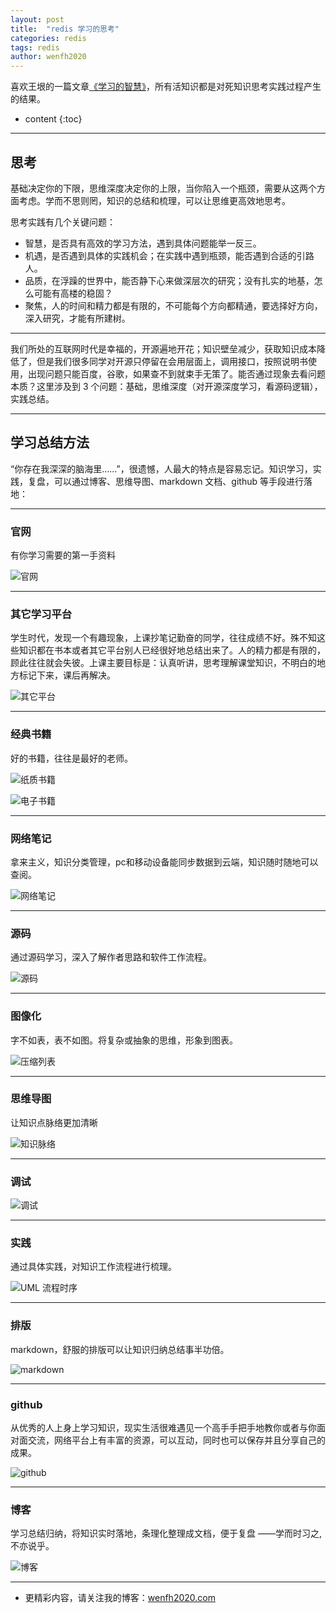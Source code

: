 ```yaml
---
layout: post
title:  "redis 学习的思考"
categories: redis
tags: redis
author: wenfh2020
---
```


喜欢王垠的一篇文章[《学习的智慧》](http://www.yinwang.org/blog-cn/2019/07/12/learning-philosophy)，所有活知识都是对死知识思考实践过程产生的结果。



* content
{:toc}

---

## 思考

基础决定你的下限，思维深度决定你的上限，当你陷入一个瓶颈，需要从这两个方面考虑。学而不思则罔，知识的总结和梳理，可以让思维更高效地思考。

思考实践有几个关键问题：

* 智慧，是否具有高效的学习方法，遇到具体问题能举一反三。
* 机遇，是否遇到具体的实践机会；在实践中遇到瓶颈，能否遇到合适的引路人。
* 品质，在浮躁的世界中，能否静下心来做深层次的研究；没有扎实的地基，怎么可能有高楼的稳固？
* 聚焦，人的时间和精力都是有限的，不可能每个方向都精通，要选择好方向，深入研究，才能有所建树。

---

我们所处的互联网时代是幸福的，开源遍地开花；知识壁垒减少，获取知识成本降低了，但是我们很多同学对开源只停留在会用层面上，调用接口，按照说明书使用，出现问题只能百度，谷歌，如果查不到就束手无策了。能否通过现象去看问题本质？这里涉及到 3 个问题：基础，思维深度（对开源深度学习，看源码逻辑），实践总结。

---

## 学习总结方法

“你存在我深深的脑海里……”，很遗憾，人最大的特点是容易忘记。知识学习，实践，复盘，可以通过博客、思维导图、markdown 文档、github 等手段进行落地：

---

### 官网

有你学习需要的第一手资料

![官网](/images/2020-02-20-16-01-33.png)

---

### 其它学习平台

学生时代，发现一个有趣现象，上课抄笔记勤奋的同学，往往成绩不好。殊不知这些知识都在书本或者其它平台别人已经很好地总结出来了。人的精力都是有限的，顾此往往就会失彼。上课主要目标是：认真听讲，思考理解课堂知识，不明白的地方标记下来，课后再解决。

![其它平台](/images/2020-02-20-16-01-49.png)

---

### 经典书籍

好的书籍，往往是最好的老师。

![纸质书籍](/images/2020-02-20-16-02-02.png)

![电子书籍](/images/2020-02-20-16-02-14.png)

---

### 网络笔记

拿来主义，知识分类管理，pc和移动设备能同步数据到云端，知识随时随地可以查阅。

![网络笔记](/images/2020-02-20-16-02-34.png)

---

### 源码

通过源码学习，深入了解作者思路和软件工作流程。

![源码](/images/2020-02-20-16-02-48.png)

---

### 图像化

字不如表，表不如图。将复杂或抽象的思维，形象到图表。

![压缩列表](/images/2020-02-20-16-44-19.png)

---

### 思维导图

让知识点脉络更加清晰

![知识脉络](/images/2020-02-20-16-03-03.png)

---

### 调试

![调试](/images/2020-02-20-16-03-19.png)

---

### 实践

通过具体实践，对知识工作流程进行梳理。

![UML 流程时序](/images/2020-02-20-16-03-39.png)

---

### 排版

markdown，舒服的排版可以让知识归纳总结事半功倍。

![markdown](/images/2020-02-20-16-03-58.png)

---

### github

从优秀的人上身上学习知识，现实生活很难遇见一个高手手把手地教你或者与你面对面交流，网络平台上有丰富的资源，可以互动，同时也可以保存并且分享自己的成果。

![github](/images/2020-02-20-16-04-19.png)

---

### 博客

学习总结归纳，将知识实时落地，条理化整理成文档，便于复盘 ——学而时习之,不亦说乎。

![博客](/images/2020-02-20-16-07-43.png)

---

* 更精彩内容，请关注我的博客：[wenfh2020.com](https://wenfh2020.com/)
